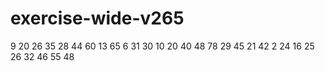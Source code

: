 # exercise-wide-v265
9
20
26
35
28
44
60
13
65
6
31
30
10
20
40
48
78
29
45
21
42
2
24
16
25
26
32
46
55
48
